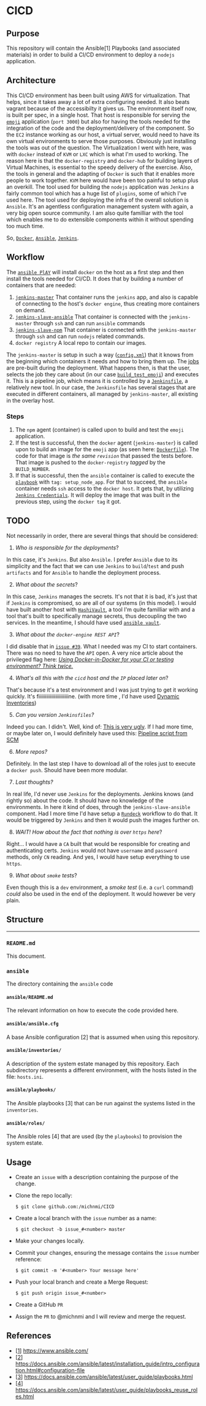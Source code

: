 # CICD

## Purpose
This repository will contain the Ansible[1] Playbooks (and associated
materials) in order to build a CI/CD environment to deploy a `nodejs` application.

## Architecture
This CI/CD environment has been built using AWS for virtualization. That helps, since it takes away a lot of extra configuring needed. It also beats vagrant because of the accessibilty it gives us. The environment itself now, is built per spec, in a single host. That host is responsible for serving the [`emoji`](https://github.com/ahfarmer/emoji-search) application (`port 3000`) but also for having the tools needed for the integration of the code and the deployment/delivery of  the component. 
So the `EC2` instance working as our host, a virtual server, would need to have its own virtual environments to serve those purposes. Obviously just installing the tools was out of the question. 
The Virtualization I went with here, was with `docker` instead of `KVM` or `LXC` which is what I'm used to working. The reason here is that the `docker-registry` and `docker-hub` for building layers of Virtual Machines, is essential to the speedy delivery of the exercise. Also, the tools in general and the adapting of `Docker` is such that it enables more people to work together. `KVM` here would have been too painful to setup plus an overkill. 
The tool used for building the `nodejs` application was `Jenkins` a fairly common tool which has a huge list of `plugins`, some of which I've used here. 
The tool used for deploying the infra of the overall solution is `Ansible`. It's an agentless configuration management system with again, a very big open source community. I am also quite familliar with the tool which enables me to do extensible components within it without spending too much time. 

So, [`Docker`](https://www.docker.com/), [`Ansible`](https://www.ansible.com/), [`Jenkins`](https://jenkins.io/). 

## Workflow
The [`ansible PlAY`](https://github.com/michnmi/CICD/blob/master/ansible/playbooks/setup_environment.yml) will install `docker` on the host as a first step and then install the tools needed for CI/CD. It does that by building a number of containers that are needed: 
1. [`jenkins-master`](https://github.com/michnmi/CICD/blob/master/ansible/roles/services/docker_CICD/files/Dockerfiles/jenkins-master/Dockerfile)
That container runs the `jenkins` app, and also is capable of connecting to the host's `docker engine`, thus creating more containers on demand. 
2. [`jenkins-slave-ansible`](https://github.com/michnmi/CICD/blob/master/ansible/roles/services/docker_CICD/files/Dockerfiles/jenkins-slave-ansible/Dockerfile)
That container is connected with the `jenkins-master` through `ssh` and can run `ansible` commands
3. [`jenkins-slave-npm`](https://github.com/michnmi/CICD/blob/master/ansible/roles/services/docker_CICD/files/Dockerfiles/jenkins-slave-npm/Dockerfile)
That container is connected with the `jenkins-master` through `ssh` and can run `nodejs` related commands. 
4. `docker registry`
A local repo to contain our images. 

The `jenkins-master` is setup in such a way ([`config.xml`](https://github.com/michnmi/CICD/blob/master/ansible/roles/services/docker_CICD/templates/jenkins-master/config.xml.j2)) that it knows from the beginning which containers it needs and how to bring them up. 
The [jobs](https://github.com/michnmi/CICD/tree/master/ansible/roles/services/docker_CICD/files/jenkins_master/jobs) are pre-built during the deployment. 
What happens then, is that the user, selects the job they care about (in our case [`build_test_emoji`](https://github.com/michnmi/CICD/tree/master/ansible/roles/services/docker_CICD/files/jenkins_master/jobs/build_test_emoji)) and executes it. This is a pipeline job, which means it is controlled by a [`Jenkinsfile`](https://jenkins.io/doc/book/pipeline/jenkinsfile/), a relatively new tool. In our case, the `Jenkinsfile` has several stages that are executed in different containers, all managed by `jenkins-master`, all existing in the overlay host. 

### Steps

1. The `npm` agent (container) is called upon to build and test the `emoji` application. 
2. If the test is successful, then the `docker` agent (`jenkins-master`) is called upon to build an image for the `emoji` app (as seen here: [`Dockerfile`](https://github.com/michnmi/CICD/blob/master/ansible/roles/services/docker_CICD/files/jenkins_master/jobs/build_test_emoji/Dockerfile)). The code for that image is *the same `revision`* that passed the tests before. That image is pushed to the `docker-registry` _tagged_ by the `BUILD_NUMBER`. 
3. If that is successful, then the `ansible` container is called to execute the [`playbook`](https://github.com/michnmi/CICD/blob/master/ansible/playbooks/setup_environment.yml) with `tag: setup_node_app`. For that to succeed, the `ansible` container needs `ssh` access to the `docker host`. It gets that, by utilizing [`Jenkins Credentials`](https://jenkins.io/doc/book/using/using-credentials/). It will deploy the image that was built in the previous step, using the `docker tag` it got. 

## TODO
Not necessarily in order, there are several things that should be considered: 
1. _Who is responsible for the deployments_? 

In this case, it's `Jenkins`. But also `Ansible`. I prefer `Ansible` due to its simplicity and the fact that we can use `Jenkins` to `build`/`test` and push `artifacts` and for `Ansible` to handle the deployment process.  

2. _What about the secrets_? 

In this case, `Jenkins` manages the secrets. It's not that it is bad, it's just that if `Jenkins` is compromised, so are all of our systems (in this model). I would have built another host with [`HashiVault`](https://www.vaultproject.io/), a tool I'm quite familliar with and a tool that's built to specifically manage secrets, thus decoupling the two services. 
In the meantime, I should have used [`ansible vault`](https://docs.ansible.com/ansible/latest/user_guide/vault.html). 

3. _What about the `docker-engine REST API`_? 

I did disable that in [`issue #39`](https://github.com/michnmi/CICD/issues/39). What I needed was my CI to start containers. There was no need to have the `API` open. A very nice article about the privileged flag here: _[Using Docker-in-Docker for your CI or testing environment? Think twice.](http://jpetazzo.github.io/2015/09/03/do-not-use-docker-in-docker-for-ci/)_

4. _What's all this with the `cicd` host and the `IP` placed later on_?

That's because it's a test environment and I was just trying to get it working quickly. It's fiiiiiiiiiiiiiiiiiiiiiiine.  (with more time , I'd have used [Dynamic Inventories](https://docs.ansible.com/ansible/latest/user_guide/intro_dynamic_inventory.html))

5. _Can you version `Jenkinsfiles`?_

Indeed you can. I didn't. Well, kind of: [This is very ugly](https://github.com/michnmi/CICD/blob/master/ansible/roles/services/docker_CICD/files/jenkins_master/jobs/build_test_emoji/config.xml#L29). If I had more time, or maybe later on, I would definitely have used this: [Pipeline script from SCM](https://jenkins.io/doc/book/pipeline/getting-started/#defining-a-pipeline-in-scm)

6. _More repos?_

Definitely. In the last step I have to download all of the roles just to execute a `docker push`. Should have been more modular. 

7. _Last thoughts?_

In real life, I'd never use `Jenkins` for the deployments. Jenkins knows (and rightly so) about the code. It should have no knowledge of the environments. In here it kind of does, through the `jenkins-slave-ansible` component. Had I more time I'd have setup a [`Rundeck`](https://www.rundeck.com/) workflow to do that. It would be triggered by `Jenkins` and then it would push the images further on. 

8. _WAIT! How about the fact that nothing is over `https` here_?

Right... I would have a `CA` built that would be responsible for creating and authenticating certs. `Jenkins` would not have `username` and `password` methods, only `CN` reading. And yes, I would have setup everything to use `https`. 

9. _What about `smoke` tests_?

Even though this is a `dev` environment, a _smoke test_ (i.e. a `curl` command) _could_ also be used in the end of the deployment. It would however be very plain. 

## Structure
___
### `README.md`
This document.

### `ansible`
The directory containing the `ansible` code

#### `ansible/README.md`
The relevant information on how to execute the code provided here. 

#### `ansible/ansible.cfg`
A base Ansible configuration [2] that is assumed when using this
repository.

#### `ansible/inventories/`
A description of the system estate managed by this repository. Each
subdirectory represents a different environment, with the hosts listed in the
file: `hosts.ini`.

#### `ansible/playbooks/`
The Ansible playbooks [3] that can be run against the systems listed in the
`inventories`.

#### `ansible/roles/`
The Ansible roles [4] that are used (by the `playbooks`) to provision the
system estate.

## Usage
- Create an `issue` with a description containing the purpose of the change.

- Clone the repo locally:

    ```
    $ git clone github.com:/michnmi/CICD
    ```

- Create a local branch with the `issue` number as a name:

    ```
    $ git checkout -b issue_#<number> master
    ```

- Make your changes locally.

- Commit your changes, ensuring the message contains the `issue` number reference:

    ```
    $ git commit -m '#<number> Your message here'
    ```

- Push your local branch and create a Merge Request:

    ```
    $ git push origin issue_#<number>
    ```

- Create a GitHub `PR`

- Assign the `PR` to @michnmi and I will review and merge the request.

## References
 - [[1](https://www.ansible.com/)] https://www.ansible.com/
 - [[2](https://docs.ansible.com/ansible/latest/installation_guide/intro_configuration.html#configuration-file)] https://docs.ansible.com/ansible/latest/installation_guide/intro_configuration.html#configuration-file
 - [[3](https://docs.ansible.com/ansible/latest/user_guide/playbooks.html)] https://docs.ansible.com/ansible/latest/user_guide/playbooks.html
 - [[4](https://docs.ansible.com/ansible/latest/user_guide/playbooks_reuse_roles.html)] https://docs.ansible.com/ansible/latest/user_guide/playbooks_reuse_roles.html
